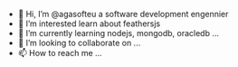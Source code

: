 - 👋 Hi, I’m @agasofteu a software development engennier
- 👀 I’m interested learn about feathersjs 
- 🌱 I’m currently learning nodejs, mongodb, oracledb ...
- 💞️ I’m looking to collaborate on ...
- 📫 How to reach me ...

<!---
agasofteu/agasofteu  ✨ special ✨ repository because its `README.md` (this file) appears on your GitHub profile.
You can click the Preview link to take a look at your changes.
--->
